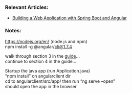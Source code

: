 ### Relevant Articles:
- [Building a Web Application with Spring Boot and Angular](https://www.baeldung.com/spring-boot-angular-web)

### Notes:
https://nodejs.org/en/  (node.js and npm) <br>
npm install -g @angular/cli@1.7.4

walk through section 3 in the [guide](https://www.baeldung.com/spring-boot-angular-web)… <br>
continue to section 4 in the guide…

Startup the java app (run Application.java) <br>
“npm install” on angularclient dir <br>
cd to angularclient/src/app/ then run “ng serve –open” <br>
should open the app in the browser
